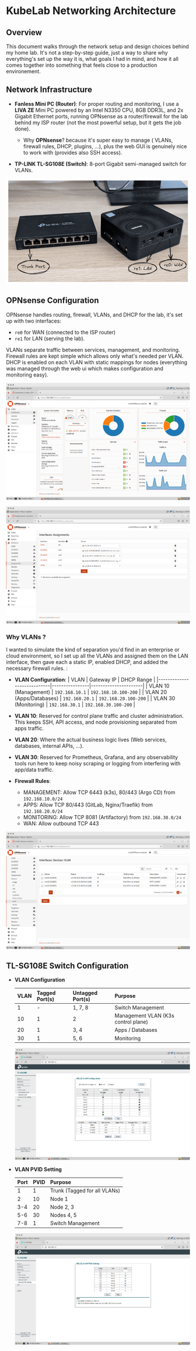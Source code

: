 # KubeLab Networking Architecture


## Overview
This document walks through the network setup and design choices behind my home lab. It's not a step-by-step guide, just a way to share why everything's set up the way it is, what goals I had in mind, and how it all comes together into something that feels close to a production environement.

## Network Infrastructure

- **Fanless Mini PC (Router)**: For proper routing and monitoring, I use a **LIVA ZE** Mini PC powered by an Intel N3350 CPU, 8GB DDR3L, and 2x Gigabit Ethernet ports, running OPNsense as a router/firewall for the lab behind my ISP router (not the most powerful setup, but it gets the job done).
  - Why **OPNsense**? because it's super easy to manage ( VLANs, firewall rules, DHCP, plugins, ...), plus the web GUI is genuinely nice to work with (provides also SSH access).

- **TP-LINK TL-SG108E (Switch)**: 8-port Gigabit semi-managed switch for VLANs.

![Network Hardware](/screenshots/hardware/LIVA_ZE+TL-SG108E.png)


## OPNsense Configuration
OPNsense handles routing, firewall, VLANs, and DHCP for the lab, it's set up with two interfaces:
  - `re0` for WAN (connected to the ISP router)
  - `re1` for LAN (serving the lab).

VLANs separate traffic between services, management, and monitoring. Firewall rules are kept simple which allows only what's needed per VLAN. DHCP is enabled on each VLAN with static mappings for nodes (everything was managed through the web ui which makes configuration and monitoring easy).

![OPNsense Dashboard](/screenshots/OPNsense/gui-dashboard.png)

![OPNsense Assignments](/screenshots/OPNsense/gui-interfaces.png)

### Why VLANs ?
I wanted to simulate the kind of separation you'd find in an enterprise or cloud environment, so I set up all the VLANs and assigned them on the LAN interface, then gave each a static IP, enabled DHCP, and added the necessary firewall rules.
:

- **VLAN Configuration**:
  | VLAN                       | Gateway IP     | DHCP Range           |
  |----------------------------|----------------|----------------------|
  | VLAN 10 (Management)       | `192.168.10.1` | `192.168.10.100-200` |
  | VLAN 20 (Apps/Databases)   | `192.168.20.1` | `192.168.20.100-200` |
  | VLAN 30 (Monitoring)       | `192.168.30.1` | `192.168.30.100-200` |

- **VLAN 10**: Reserved for control plane traffic and cluster administration. This keeps SSH, API access, and node provisioning separated from apps traffic.

- **VLAN 20**: Where the actual business logic lives (Web services, databases, internal APIs, ...).

- **VLAN 30**: Reserved for Prometheus, Grafana, and any observability tools run here to keep noisy scraping or logging from interfering with app/data traffic.

- **Firewall Rules**:
  - MANAGEMENT: Allow TCP 6443 (k3s), 80/443 (Argo CD) from `192.168.10.0/24`
  - APPS: Allow TCP 80/443 (GitLab, Nginx/Traefik) from `192.168.20.0/24`
  - MONITORING: Allow TCP 8081 (Artifactory) from `192.168.30.0/24`
  - WAN: Allow outbound TCP 443

![OPNsense VLAN](/screenshots/OPNsense/gui-vlan.png)

## TL-SG108E Switch Configuration
- **VLAN Configuration**

  | VLAN | Tagged Port(s) | Untagged Port(s) | Purpose                              |
  |------|----------------|------------------|--------------------------------------|
  | 1    | -              | 1, 7, 8          | Switch Management                    |
  | 10   | 1              | 2                | Management VLAN (K3s control plane)  |
  | 20   | 1              | 3, 4             | Apps / Databases                     |
  | 30   | 1              | 5, 6             | Monitoring                           |

  ![TL-SG108E - VLAN Configuration](/screenshots/TL-SG108E/vlan-configuration.png)

- **VLAN PVID Setting**

  | Port | PVID | Purpose                       |
  | ---- | ---- | ----------------------------- |
  | 1    | 1    | Trunk (Tagged for all VLANs)  |
  | 2    | 10   | Node 1                        |
  | 3-4  | 20   | Node 2, 3                     |
  | 5-6  | 30   | Nodes 4, 5                    |
  | 7-8  | 1    | Switch Management             |


  ![TL-SG108E - VLAN PVID Setting](/screenshots/TL-SG108E/vlan-pvid-setting.png)
